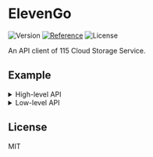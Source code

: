 # ElevenGo

![Version](https://img.shields.io/badge/release-v0.6.1-brightgreen?style=flat-square)
[![Reference](https://img.shields.io/badge/Go-Reference-blue.svg?style=flat-square)](https://pkg.go.dev/github.com/deadblue/elevengo)
![License](https://img.shields.io/:License-MIT-green.svg?style=flat-square)

An API client of 115 Cloud Storage Service.

## Example

<details>

<summary>High-level API</summary>

```go
package main

import (
    "github.com/deadblue/elevengo"
    "log"
)

func main()  {
  // Initialize agent
  agent := elevengo.Default()
  // Import credential
  credential := &elevengo.Credential{
    UID: "", CID: "", SEID: "",
  }
  if err := agent.CredentialImport(credential); err != nil {
    log.Fatalf("Import credentail error: %s", err)
  }

  // Get file list
  it, err := agent.FileIterate("dirId")
  for ; err == nil; err = it.Next() {
    file := &elevengo.File{}
    if err = it.Get(file); err == nil {
      log.Printf("File: %d => %#v", it.Index(), file)
    }
  }
  if !elevengo.IsIteratorEnd(err) {
    log.Fatalf("Iterate files error: %s", err)
  }
}
```

</details>

<details>

<summary>Low-level API</summary>

```go
package main

import (
    "github.com/deadblue/elevengo"
    "github.com/deadblue/elevengo/lowlevel/api"
    "log"
)

func main()  {
  // Initialize agent
  agent := elevengo.Default()
  // Import credential
  credential := &elevengo.Credential{
    UID: "", CID: "", SEID: "",
  }
  if err := agent.CredentialImport(credential); err != nil {
    log.Fatalf("Import credentail error: %s", err)
  }

  // Get low-level API client
  llc := agent.LowlevelClient()
  // Init FileList API spec
  spec := (&api.FiieListSpec{}).Init("dirId", 0, 32)
  // Call API
  if err = llc.CallApi(spec); err != nil {
    log.Fatalf("Call API error: %s", err)
  }
  // Parse API result
  for index, file := spec.Result.Files {
    log.Printf("File: %d => %v", index, file)
  }
  
}
```
</details>

## License

MIT
